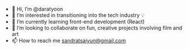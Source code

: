 - 👋 Hi, I’m @daratyoon
- 👀 I’m interested in transitioning into the tech industry 💡  
- 🌱 I’m currently learning front-end development (React)
- 💞️ I’m looking to collaborate on fun, creative projects involving film and art
- 📫 How to reach me sandratsaiyun@gmail.com

<!---
daratyoon/daratyoon is a ✨ special ✨ repository because its `README.md` (this file) appears on your GitHub profile.
You can click the Preview link to take a look at your changes.
--->

